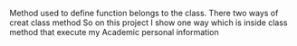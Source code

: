 Method used to define function belongs to the class.
There two ways of creat class method 
So on this project I show one way which is inside class method
that execute my Academic personal information 
